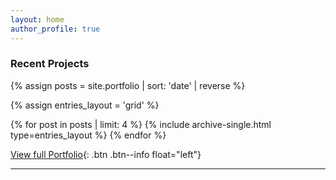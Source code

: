 ```yaml
---
layout: home
author_profile: true
---
```


<h3 class="archive__subtitle">Recent Projects</h3>

{% assign posts = site.portfolio | sort: 'date' | reverse %}

{% assign entries_layout = 'grid' %}
<div class="entries-{{ entries_layout }}">
  {% for post in posts | limit: 4 %}
    {% include archive-single.html type=entries_layout %}
  {% endfor %}
</div>

[View full Portfolio](/portfolio/){: .btn .btn--info float="left"}

----
